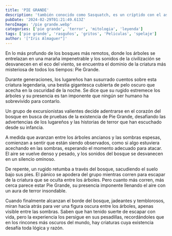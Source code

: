 ```yaml
---
title: 'PIE GRANDE'
description: 'también conocido como Sasquatch, es un críptido con el aspecto de un primate perteneciente a la familia de los homínidos, que supuestamente suele verse en bosques a elevadas altitudes'
pubDate: '2024-02-29T01:21:49.613Z'
heroImage: '/pie grande.webp'
categories: ['pie grande', 'terror', 'mitologia', 'leyenda']
tags: ['pie grande', 'rasguños', 'gritos', 'Peliculas', 'spelaje']
author: '["Iris Almaguer"]'
---
```


 En lo más profundo de los bosques más remotos, donde los árboles se entrelazan en una maraña impenetrable y los sonidos de la civilización se desvanecen en el eco del viento, se encuentra el dominio de la criatura más misteriosa de todos los tiempos: Pie Grande.

Durante generaciones, los lugareños han susurrado cuentos sobre esta criatura legendaria, una bestia gigantesca cubierta de pelo oscuro que acecha en la oscuridad de la noche. Se dice que su rugido estremece los árboles y su presencia es tan imponente que ningún ser humano ha sobrevivido para contarlo.

Un grupo de excursionistas valientes decide adentrarse en el corazón del bosque en busca de pruebas de la existencia de Pie Grande, desafiando las advertencias de los lugareños y las historias de terror que han escuchado desde su infancia.

A medida que avanzan entre los árboles ancianos y las sombras espesas, comienzan a sentir que están siendo observados, como si algo estuviera acechando en las sombras, esperando el momento adecuado para atacar. El aire se vuelve denso y pesado, y los sonidos del bosque se desvanecen en un silencio ominoso.

De repente, un rugido retumba a través del bosque, sacudiendo el suelo bajo sus pies. El pánico se apodera del grupo mientras corren para escapar de la criatura que se oculta entre los árboles. Pero cuanto más corren, más cerca parece estar Pie Grande, su presencia imponente llenando el aire con un aura de terror insondable.

Cuando finalmente alcanzan el borde del bosque, jadeantes y temblorosos, miran hacia atrás para ver una figura oscura entre los árboles, apenas visible entre las sombras. Saben que han tenido suerte de escapar con vida, pero la experiencia los persigue en sus pesadillas, recordándoles que en los rincones más oscuros del mundo, hay criaturas cuya existencia desafía toda lógica y razón.